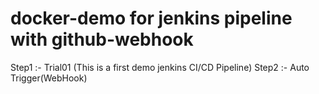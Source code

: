 # docker-demo for jenkins pipeline with github-webhook
Step1 :- Trial01 (This is a first demo jenkins CI/CD Pipeline)
Step2 :- Auto Trigger(WebHook)
